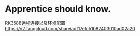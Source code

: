 # Apprentice should know.
RK3588远程连接以及环境配置 https://v2.fangcloud.com/share/adf17efc51b82403010ad02a20

